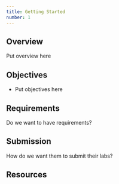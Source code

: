 ```yaml
---
title: Getting Started
number: 1
---
```



## Overview

Put overview here

## Objectives

- Put objectives here

## Requirements

Do we want to have requirements?

## Submission

How do we want them to submit their labs?


## Resources


